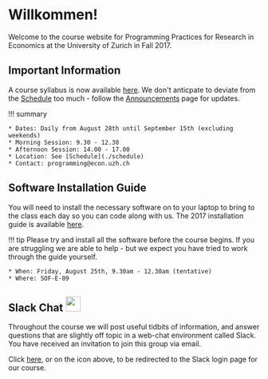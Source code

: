 # Willkommen!

Welcome to the course website for Programming Practices for Research in Economics at the University of Zurich in Fall 2017.


## Important Information

A course syllabus is now available [here](assets/pp4rs-syllabus.pdf).
We don't anticpate to deviate from the [Schedule](./schedule) too much - follow the [Announcements](./announcments) page for updates.

!!! summary

    * Dates: Daily from August 28th until September 15th (excluding weekends)
    * Morning Session: 9.30 - 12.30
    * Afternoon Session: 14.00 - 17.00
    * Location: See [Schedule](./schedule)
    * Contact: programming@econ.uzh.ch

## Software Installation Guide

You will need to install the necessary software on to your laptop to bring to the class each day so you can code along with us.
The 2017 installation guide is available [here](https://lachlandeer.github.io/prog-course-install-guide/).

!!! tip
    Please try and install all the software before the course begins.
    If you are struggling we are able to help - but we expect you have tried to work through the guide yourself.

    * When: Friday, August 25th, 9.30am - 12.30am (tentative)
    * Where: SOF-E-09

## Slack Chat [<img src="https://maxcdn.icons8.com/Share/icon/Logos//slack1600.png" height="30" />](https://pp4rs.slack.com/)

Throughout the course we will post useful tidbits of information, and answer questions that are slightly off topic in a web-chat environment called Slack. You have received an invitation to join this group via email.

Click [here](https://pp4rs.slack.com/), or on the icon above, to be redirected to the Slack login page for our course.
